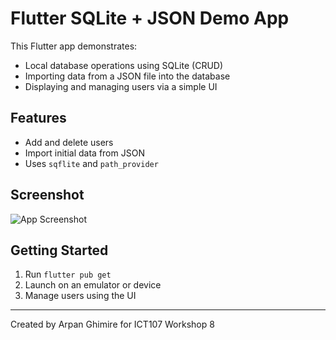 # Flutter SQLite + JSON Demo App

This Flutter app demonstrates:
- Local database operations using SQLite (CRUD)
- Importing data from a JSON file into the database
- Displaying and managing users via a simple UI

## Features
- Add and delete users
- Import initial data from JSON
- Uses `sqflite` and `path_provider`

## Screenshot
![App Screenshot](screenshots/screenshot_flutter_sqlite_demo.png)

## Getting Started
1. Run `flutter pub get`
2. Launch on an emulator or device
3. Manage users using the UI

---

Created by Arpan Ghimire for ICT107 Workshop 8
